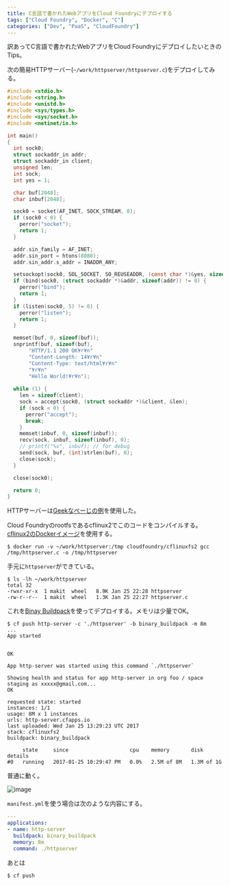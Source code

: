 ```yaml
---
title: C言語で書かれたWebアプリをCloud Foundryにデプロイする
tags: ["Cloud Foundry", "Docker", "C"]
categories: ["Dev", "PaaS", "CloudFoundry"]
---
```


訳あってC言語で書かれたWebアプリをCloud FoundryにデプロイしたいときのTips。

次の簡易HTTPサーバー(`~/work/httpserver/httpserver.c`)をデプロイしてみる。

``` c
#include <stdio.h>
#include <string.h>
#include <unistd.h>
#include <sys/types.h>
#include <sys/socket.h>
#include <netinet/in.h>

int main()
{
  int sock0;
  struct sockaddr_in addr;
  struct sockaddr_in client;
  unsigned len;
  int sock;
  int yes = 1;

  char buf[2048];
  char inbuf[2048];

  sock0 = socket(AF_INET, SOCK_STREAM, 0);
  if (sock0 < 0) {
    perror("socket");
    return 1;
  }

  addr.sin_family = AF_INET;
  addr.sin_port = htons(8080);
  addr.sin_addr.s_addr = INADDR_ANY;

  setsockopt(sock0, SOL_SOCKET, SO_REUSEADDR, (const char *)&yes, sizeof(yes));
  if (bind(sock0, (struct sockaddr *)&addr, sizeof(addr)) != 0) {
    perror("bind");
    return 1;
  }
  if (listen(sock0, 5) != 0) {
    perror("listen");
    return 1;
  }

  memset(buf, 0, sizeof(buf));
  snprintf(buf, sizeof(buf),
	   "HTTP/1.1 200 OK¥r¥n"
	   "Content-Length: 14¥r¥n"
	   "Content-Type: text/html¥r¥n"
	   "¥r¥n"
	   "Hello World!¥r¥n");
  
  while (1) {
    len = sizeof(client);
    sock = accept(sock0, (struct sockaddr *)&client, &len);
    if (sock < 0) {
      perror("accept");
      break;
    }
    memset(inbuf, 0, sizeof(inbuf));
    recv(sock, inbuf, sizeof(inbuf), 0);
    // printf("%s", inbuf); // for debug
    send(sock, buf, (int)strlen(buf), 0);
    close(sock);
  }

  close(sock0);

  return 0;
}
```

HTTPサーバーは[Geekなぺーじの例](http://www.geekpage.jp/programming/linux-network/http-server.php)を使用した。

Cloud Foundryのrootfsであるcflinux2でこのコードをコンパイルする。[cflinux2のDockerイメージ](https://hub.docker.com/r/cloudfoundry/cflinuxfs2/)を使用する。

``` console
$ docker run -v ~/work/httpserver:/tmp cloudfoundry/cflinuxfs2 gcc /tmp/httpserver.c -o /tmp/httpserver
```

手元に`httpserver`ができている。

``` console
$ ls -lh ~/work/httpserver
total 32
-rwxr-xr-x  1 makit  wheel   8.9K Jan 25 22:28 httpserver
-rw-r--r--  1 makit  wheel   1.3K Jan 25 22:27 httpserver.c
```

これを[Binay Buildpack](http://docs.cloudfoundry.org/buildpacks/binary/index.html)を使ってデプロイする。メモリは少量でOK。

``` console
$ cf push http-server -c './httpserver' -b binary_buildpack -m 8m
...
App started


OK

App http-server was started using this command `./httpserver`

Showing health and status for app http-server in org foo / space staging as xxxxx@gmail.com...
OK

requested state: started
instances: 1/1
usage: 8M x 1 instances
urls: http-server.cfapps.io
last uploaded: Wed Jan 25 13:29:23 UTC 2017
stack: cflinuxfs2
buildpack: binary_buildpack

     state     since                    cpu    memory       disk         details
#0   running   2017-01-25 10:29:47 PM   0.0%   2.5M of 8M   1.3M of 1G
```

普通に動く。

![image](https://qiita-image-store.s3.amazonaws.com/0/1852/e87e4902-2e0f-effd-1e96-36d7009c93a6.png)


`manifest.yml`を使う場合は次のような内容にする。

``` yaml
---
applications:
- name: http-server
  buildpack: binary_buildpack
  memory: 8m
  command: ./httpserver
```

あとは

``` console
$ cf push
```


